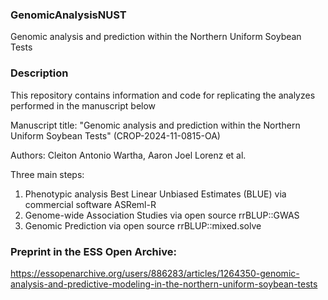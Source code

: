 ### GenomicAnalysisNUST
Genomic analysis and prediction within the Northern Uniform Soybean Tests

### Description
This repository contains information and code for replicating the analyzes performed in the manuscript below

Manuscript title: "Genomic analysis and prediction within the Northern Uniform Soybean Tests" (CROP-2024-11-0815-OA)

Authors: Cleiton Antonio Wartha, Aaron Joel Lorenz et al.

Three main steps:

1. Phenotypic analysis Best Linear Unbiased Estimates (BLUE) via commercial software ASReml-R
2. Genome-wide Association Studies via open source rrBLUP::GWAS
3. Genomic Prediction via open source rrBLUP::mixed.solve

### Preprint in the ESS Open Archive:
https://essopenarchive.org/users/886283/articles/1264350-genomic-analysis-and-predictive-modeling-in-the-northern-uniform-soybean-tests
